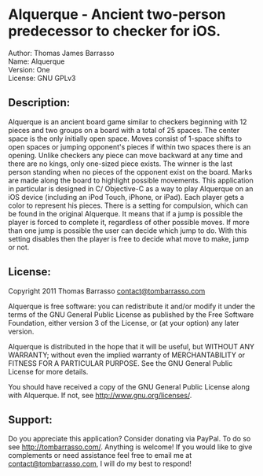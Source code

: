 Alquerque - Ancient two-person predecessor to checker for iOS.
=============

Author: Thomas James Barrasso  
Name: Alquerque  
Version: One  
License: GNU GPLv3  

Description:
-------

Alquerque is an ancient board game similar to checkers beginning with 12 pieces and two groups on a board with a total of 25 spaces. The center space is the only initially open space. Moves consist of 1-space shifts to open spaces or jumping opponent's pieces if within two spaces there is an opening. Unlike checkers any piece can move backward at any time and there are no kings, only one-sized piece exists. The winner is the last person standing when no pieces of the opponent exist on the board. Marks are made along the board to highlight possible movements.
This application in particular is designed in C/ Objective-C as a way to play Alquerque on an iOS device (including an iPod Touch, iPhone, or iPad). Each player gets a color to represent his pieces. There is a setting for compulsion, which can be found in the original Alquerque. It means that if a jump is possible the player is forced to complete it, regardless of other possible moves. If more than one jump is possible the user can decide which jump to do. With this setting disables then the player is free to decide what move to make, jump or not.

License:
-------

  Copyright 2011 Thomas Barrasso <contact@tombarrasso.com>

  Alquerque is free software: you can redistribute it and/or modify
  it under the terms of the GNU General Public License as published by
  the Free Software Foundation, either version 3 of the License, or
  (at your option) any later version.

  Alquerque is distributed in the hope that it will be useful,
  but WITHOUT ANY WARRANTY; without even the implied warranty of
  MERCHANTABILITY or FITNESS FOR A PARTICULAR PURPOSE. See the
  GNU General Public License for more details.

  You should have received a copy of the GNU General Public License
  along with Alquerque. If not, see <http://www.gnu.org/licenses/>.

Support:
-------

Do you appreciate this application? Consider donating via PayPal. To do so see http://tombarrasso.com/. Anything is welcome! If you would like to give complements or need assistance feel free to email me at contact@tombarrasso.com, I will do my best to respond!
